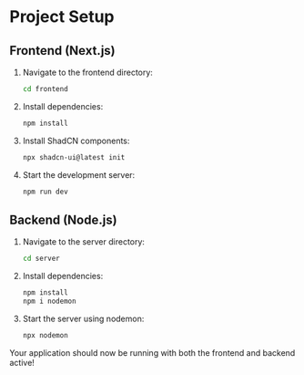 # Project Setup

## Frontend (Next.js)

1. Navigate to the frontend directory:
   ```sh
   cd frontend
   ```
2. Install dependencies:
   ```sh
   npm install
   ```
3. Install ShadCN components:
   ```sh
   npx shadcn-ui@latest init
   ```
4. Start the development server:
   ```sh
   npm run dev
   ```

## Backend (Node.js)

1. Navigate to the server directory:
   ```sh
   cd server
   ```
2. Install dependencies:
   ```sh
   npm install
   npm i nodemon
   ```
3. Start the server using nodemon:
   ```sh
   npx nodemon
   ```

Your application should now be running with both the frontend and backend active!

